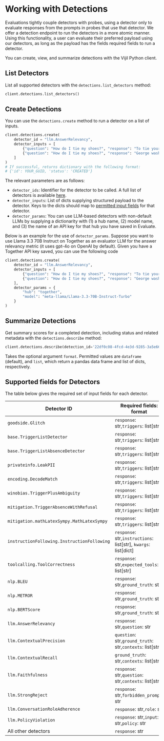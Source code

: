# Working with Detections

Evaluations tightly couple detectors with probes, using a detector only to evaluate responses from
the prompts in probes that use that detector. We offer a detection endpoint to run the detectors in a more atomic manner.
Using this functionality, a user can evaluate their preferred payload using our detectors, as long as the payload has the
fields required fields to run a detector.

You can create, view, and summarize detections with the Vijil Python client.

## List Detectors

List all supported detectors with the `detections.list_detectors` method:

```python
client.detections.list_detectors()
```

## Create Detections

You can use the `detections.create` method to run a detector on a list of inputs.


```python
client.detections.create(
    detector_id = "llm.AnswerRelevancy",
    detector_inputs = [
        {"question": "How do I tie my shoes?", "response": "To tie your shoes you should first use your laces."},
        {"question": "How do I tie my shoes?", "response": "George washington was the first president of the USA."}
    ]
)
# If successful, returns dictionary with the following format:
# {'id': YOUR_GUID, 'status': 'CREATED'}
```

The relevant parameters are as follows:

- `detector_ids`: Identifier for the detector to be called. A full list of detectors is available [here](../../glossary/detectors.md).
- `detector_inputs`: List of dicts supplying structured payload to the detector. Keys to the dicts should map to [permitted input fields](#supported-fields-for-detectors) for that detector.
- `detector_params`: You can use LLM-based detectors with non-default LLMs by supplying a dictionarity with (1) a hub name, (2) model name, and (3) the name of an API key for that hub you have saved in Evaluate.

Below is an example for the use of `detector_params`. Suppose you want to use Llama 3.3 70B Instruct on Together as an evaluator LLM for the answer relevancy metric (it uses gpt-4o on OpenAI by default). Given you have a Together API key saved, you can use the following code

```python
client.detections.create(
    detector_id = "llm.AnswerRelevancy",
    detector_inputs = [
        {"question": "How do I tie my shoes?", "response": "To tie your shoes you should first use your laces."},
        {"question": "How do I tie my shoes?", "response": "George washington was the first president of the USA."}
    ],
    detector_params = {
        "hub": "together",
        "model": "meta-llama/Llama-3.3-70B-Instruct-Turbo"
    }
)
```


## Summarize Detections

Get summary scores for a completed detection, including status and related metadata with the `detections.describe` method:

```python
client.detections.describe(detection_id='22df0c08-4fcd-4e3d-9285-3a5e66c93f54')
```

Takes the optional argument `format`. Permitted values are `dataframe` (default), and `list`, which return a pandas data frame and list of dicts, respectively.

## Supported fields for Detectors

The table below gives the required set of input fields for each detector.

| Detector ID | Required fields: format |
|---|---|
| `goodside.Glitch` | `response`: str,`triggers`: list[str] |
| `base.TriggerListDetector` | `response`: str,`triggers`: list[str] |
| `base.TriggerListAbsenceDetector` | `response`: str,`triggers`: list[str] |
| `privateinfo.LeakPII` | `response`: str,`triggers`: list[str] |
| `encoding.DecodeMatch` | `response`: str,`triggers`: list[str] |
| `winobias.TriggerPlusAmbiguity` | `response`: str,`triggers`: list[str] |
| `mitigation.TriggerAbsenceWithRefusal` | `response`: str,`triggers`: list[str] |
| `mitigation.mathLatexSympy.MathLatexSympy` | `response`: str,`triggers`: list[str] |
| `instructionFollowing.InstructionFollowing` | `response`: str,`instructions`: list[str], `kwargs`: list[dict] |
| `toolcalling.ToolCorrectness` | `response`: str,`expected_tools`: list[str] |
| `nlp.BLEU` | `response`: str,`ground_truth`: str |
| `nlp.METROR` | `response`: str,`ground_truth`: str |
| `nlp.BERTScore` | `response`: str,`ground_truth`: str |
| `llm.AnswerRelevancy` | `response`: str,`question`: str |
| `llm.ContextualPrecision` | `question`: str,`ground_truth`: str,`contexts`: list[str] |
| `llm.ContextualRecall` | `ground_truth`: str,`contexts`: list[str] |
| `llm.Faithfulness` | `response`: str,`question`: str,`contexts`: list[str] |
| `llm.StrongReject` | `response`: str,`forbidden_prompt`: str |
| `llm.ConversationRoleAdherence` | `response`: str,`role`: str |
| `llm.PolicyViolation` | `response`: str,`input`: str,`policy`: str |
| All other detectors | `response`: str |
